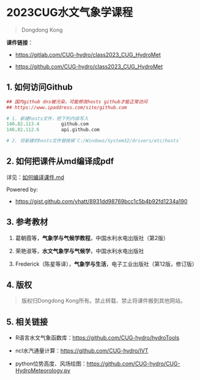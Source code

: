 <h1>2023CUG水文气象学课程</h1>

> Dongdong Kong

**课件链接**：

- <https://gitlab.com/CUG-hydro/class2023_CUG_HydroMet>

- <https://github.com/CUG-hydro/class2023_CUG_HydroMet>

## 1. 如何访问Github

```R
## 国内github dns被污染，可能修改hosts github才能正常访问
## https://www.ipaddress.com/site/github.com

# 1. 新建hosts文件，把下列内容写入
140.82.113.4        github.com
140.82.112.6        api.github.com

# 2. 将新建的hosts文件替换掉`C:/Windows/System32/drivers/etc/hosts`
```

## 2. 如何把课件从md编译成pdf

详见：[如何编译课件.md](inst/如何编译课件.md)

Powered by:

- <https://gist.github.com/yhatt/8931dd98769bcc1c5b4b92fd1234a190>

## 3. 参考教材

1. 葛朝霞等，**气象学与气候学教程**，中国水利水电出版社（第2版）

2. 荣艳淑等，**水文气象学与气候学**，中国水利水电出版社

3. Frederick（陈星等译），**气象学与生活**，电子工业出版社（第12版，修订版）

## 4. 版权

> 版权归Dongdong Kong所有。禁止转载、禁止将课件搬到其他网站。

## 5. 相关链接

- R语言水文气象函数库：<https://github.com/CUG-hydro/hydroTools>

- ncl水汽通量计算：<https://github.com/CUG-hydro/IVT>

- python位势高度、风场绘图：<https://github.com/CUG-hydro/CUG-HydroMeteorology.py>
